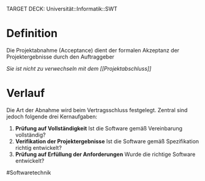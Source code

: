 TARGET DECK: Universität::Informatik::SWT


# Definition
Die Projektabnahme (Acceptance) dient der formalen Akzeptanz der Projektergebnisse durch den Auftraggeber

*Sie ist nicht zu verwechseln mit dem [[Projektabschluss]]*

# Verlauf
Die Art der Abnahme wird beim Vertragsschluss festgelegt. Zentral sind jedoch folgende drei Kernaufgaben:
1. **Prüfung auf Vollständigkeit**
Ist die Software gemäß Vereinbarung vollständig?
2. **Verifikation der Projektergebnisse**
Ist die Software gemäß Spezifikation richtig entwickelt?
3. **Prüfung auf Erfüllung der Anforderungen**
Wurde die richtige Software entwickelt?




#Softwaretechnik 